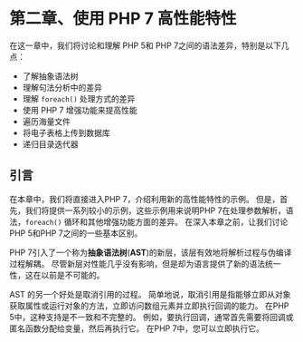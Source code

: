 # 第二章、使用 PHP 7 高性能特性

在这一章中，我们将讨论和理解 PHP 5和 PHP 7之间的语法差异，特别是以下几点：

* 了解抽象语法树
* 理解句法分析中的差异
* 理解 `foreach()` 处理方式的差异
* 使用 PHP 7 增强功能来提高性能
* 遍历海量文件
* 将电子表格上传到数据库
* 递归目录迭代器

## 引言

在本章中，我们将直接进入PHP 7，介绍利用新的高性能特性的示例。 但是，首先，我们将提供一系列较小的示例，这些示例用来说明PHP 7在处理参数解析，语法，`foreach()` 循环和其他增强功能方面的差异。 在深入本章之前，让我们讨论PHP 5和PHP 7之间的一些基本区别。

PHP 7引入了一个称为**抽象语法树**\(**AST**\)的新层，该层有效地将解析过程与伪编译过程解耦。 尽管新层对性能几乎没有影响，但是却为语言提供了新的语法统一性，这在以前是不可能的。

AST 的另一个好处是取消引用的过程。 简单地说，取消引用是指能够立即从对象获取属性或运行对象的方法，立即访问数组元素并立即执行回调的能力。 在PHP 5中，这种支持是不一致和不完整的。 例如，要执行回调，通常首先需要将回调或匿名函数分配给变量，然后再执行它。 在PHP 7中，您可以立即执行它。



